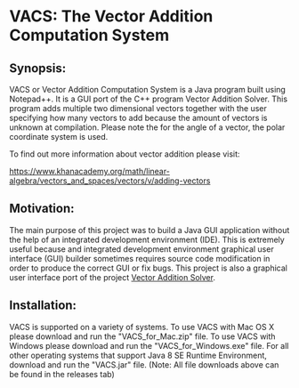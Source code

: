 # VACS: The Vector Addition Computation System
## Synopsis:
VACS or Vector Addition Computation System is a Java program built using Notepad++. It is a GUI port of the C++ program Vector Addition Solver. This program adds multiple two dimensional vectors together with the user specifying how many vectors to add because the amount of vectors is unknown at compilation. Please note the for the angle of a vector, the polar coordinate system is used.

To find out more information about vector addition please visit: 

https://www.khanacademy.org/math/linear-algebra/vectors_and_spaces/vectors/v/adding-vectors

## Motivation:
The main purpose of this project was to build a Java GUI application without the help of an integrated development environment (IDE). This is extremely useful because and integrated development environment graphical user interface (GUI) builder sometimes requires source code modification in order to produce the correct GUI or fix bugs. This project is also a  graphical user interface port of the project [Vector Addition Solver](https://github.com/kgorgi/Vector-Addition-Solver).

## Installation: 
VACS is supported on a variety of systems. To use VACS with Mac OS X please download and run the "VACS_for_Mac.zip" file. To use VACS with Windows please download and run the "VACS_for_Windows.exe" file. For all other operating systems that support Java 8 SE Runtime Environment, download and run the "VACS.jar" file. (Note: All file downloads above can be found in the releases tab)
